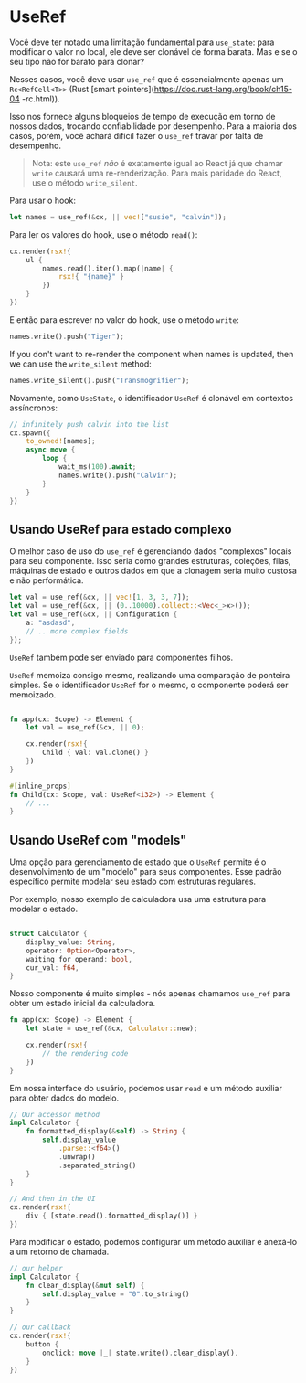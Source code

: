# UseRef

Você deve ter notado uma limitação fundamental para `use_state`: para modificar o valor no local, ele deve ser clonável de forma barata. Mas e se o seu tipo não for barato para clonar?

Nesses casos, você deve usar `use_ref` que é essencialmente apenas um `Rc<RefCell<T>>` (Rust [smart pointers](https://doc.rust-lang.org/book/ch15-04 -rc.html)).

Isso nos fornece alguns bloqueios de tempo de execução em torno de nossos dados, trocando confiabilidade por desempenho. Para a maioria dos casos, porém, você achará difícil fazer o `use_ref` travar por falta de desempenho.

> Nota: este `use_ref` _não_ é exatamente igual ao React já que chamar `write` causará uma re-renderização. Para mais paridade do React, use o método `write_silent`.

Para usar o hook:

```rust
let names = use_ref(&cx, || vec!["susie", "calvin"]);
```

Para ler os valores do hook, use o método `read()`:

```rust
cx.render(rsx!{
    ul {
        names.read().iter().map(|name| {
            rsx!{ "{name}" }
        })
    }
})
```

E então para escrever no valor do hook, use o método `write`:

```rust
names.write().push("Tiger");
```

If you don't want to re-render the component when names is updated, then we can use the `write_silent` method:

```rust
names.write_silent().push("Transmogrifier");
```

Novamente, como `UseState`, o identificador `UseRef` é clonável em contextos assíncronos:

```rust
// infinitely push calvin into the list
cx.spawn({
    to_owned![names];
    async move {
        loop {
            wait_ms(100).await;
            names.write().push("Calvin");
        }
    }
})
```

## Usando UseRef para estado complexo

O melhor caso de uso do `use_ref` é gerenciando dados "complexos" locais para seu componente. Isso seria como grandes estruturas, coleções, filas, máquinas de estado e outros dados em que a clonagem seria muito custosa e não performática.

```rust
let val = use_ref(&cx, || vec![1, 3, 3, 7]);
let val = use_ref(&cx, || (0..10000).collect::<Vec<_>x>());
let val = use_ref(&cx, || Configuration {
    a: "asdasd",
    // .. more complex fields
});
```

`UseRef` também pode ser enviado para componentes filhos.

`UseRef` memoiza consigo mesmo, realizando uma comparação de ponteira simples. Se o identificador `UseRef` for o mesmo, o componente poderá ser memoizado.

```rust

fn app(cx: Scope) -> Element {
    let val = use_ref(&cx, || 0);

    cx.render(rsx!{
        Child { val: val.clone() }
    })
}

#[inline_props]
fn Child(cx: Scope, val: UseRef<i32>) -> Element {
    // ...
}
```

## Usando UseRef com "models"

Uma opção para gerenciamento de estado que o `UseRef` permite é o desenvolvimento de um "modelo" para seus componentes. Esse padrão específico permite modelar seu estado com estruturas regulares.

Por exemplo, nosso exemplo de calculadora usa uma estrutura para modelar o estado.

```rust

struct Calculator {
    display_value: String,
    operator: Option<Operator>,
    waiting_for_operand: bool,
    cur_val: f64,
}
```

Nosso componente é muito simples - nós apenas chamamos `use_ref` para obter um estado inicial da calculadora.

```rust
fn app(cx: Scope) -> Element {
    let state = use_ref(&cx, Calculator::new);

    cx.render(rsx!{
        // the rendering code
    })
}
```

Em nossa interface do usuário, podemos usar `read` e um método auxiliar para obter dados do modelo.

```rust
// Our accessor method
impl Calculator {
    fn formatted_display(&self) -> String {
        self.display_value
            .parse::<f64>()
            .unwrap()
            .separated_string()
    }
}

// And then in the UI
cx.render(rsx!{
    div { [state.read().formatted_display()] }
})
```

Para modificar o estado, podemos configurar um método auxiliar e anexá-lo a um retorno de chamada.

```rust
// our helper
impl Calculator {
    fn clear_display(&mut self) {
        self.display_value = "0".to_string()
    }
}

// our callback
cx.render(rsx!{
    button {
        onclick: move |_| state.write().clear_display(),
    }
})
```

